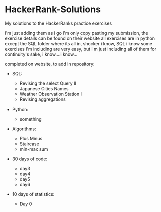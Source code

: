 # HackerRank-Solutions
My solutions to the HackerRanks practice exercises 

i'm just adding them as i go
i'm only copy pasting my submission, the exercise details can be found on their website
all exercises are in python except the SQL folder where its all in, shocker i know, SQL 
i know some exercises i'm including are very easy, but i m just including all of them for continuity's sake, i know....i know...


completed on website, to add in repository:

- SQL:
    - Revising the select Query II
    - Japanese Cities Names
    - Weather Observation Station I
    - Revising aggregations

- Python:
    - something

- Algorithms:
    - Plus Minus
    - Staircase
    - min-max sum

- 30 days of code:
    - day3
    - day4
    - day5
    - day6

- 10 days of statistics:
    - Day 0


